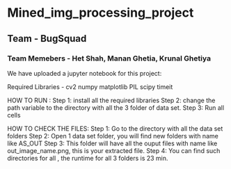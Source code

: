 # Mined_img_processing_project
## Team - BugSquad 
### Team Memebers - Het Shah, Manan Ghetia, Krunal Ghetiya

We have uploaded a jupyter notebook for this project:

Required Libraries - 
cv2
numpy
matplotlib
PIL
scipy
timeit

HOW TO RUN :
  Step 1: install all the required libraries
  Step 2: change the path variable to the directory with all the 3 folder of data set.
  Step 3: Run all cells

HOW TO CHECK THE FILES:
  Step 1: Go to the directory with all the data set folders
  Step 2: Open 1 data set folder, you will find new folders with name like AS_OUT
  Step 3:  This folder will have all the ouput files with name like out_image_name.png, this is your extracted file.
  Step 4: You can find such directories for all , the runtime for all 3 folders is 23 min.
 
